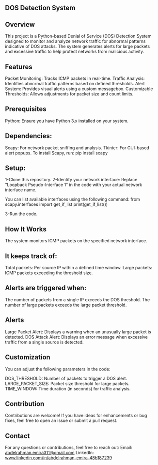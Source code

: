 ## DOS Detection System
## Overview
This project is a Python-based Denial of Service (DOS) Detection System designed to monitor and analyze network traffic for abnormal patterns indicative of DOS attacks. The system generates alerts for large packets and excessive traffic to help protect networks from malicious activity.

## Features
Packet Monitoring: Tracks ICMP packets in real-time.
Traffic Analysis: Identifies abnormal traffic patterns based on defined thresholds.
Alert System: Provides visual alerts using a custom messagebox.
Customizable Thresholds: Allows adjustments for packet size and count limits.

## Prerequisites
Python: Ensure you have Python 3.x installed on your system.

## Dependencies:
Scapy: For network packet sniffing and analysis.
Tkinter: For GUI-based alert popups.
To install Scapy, run: pip install scapy

## Setup:
1-Clone this repository.
2-Identify your network interface:
Replace "Loopback Pseudo-Interface 1" in the code with your actual network interface name.

You can list available interfaces using the following command:
from scapy.interfaces import get_if_list
print(get_if_list())

3-Run the code.

## How It Works
The system monitors ICMP packets on the specified network interface.

## It keeps track of:
Total packets: Per source IP within a defined time window.
Large packets: ICMP packets exceeding the threshold size.

## Alerts are triggered when:
The number of packets from a single IP exceeds the DOS threshold.
The number of large packets exceeds the large packet threshold.

## Alerts
Large Packet Alert: Displays a warning when an unusually large packet is detected.
DOS Attack Alert: Displays an error message when excessive traffic from a single source is detected.

## Customization
You can adjust the following parameters in the code:

DOS_THRESHOLD: Number of packets to trigger a DOS alert.
LARGE_PACKET_SIZE: Packet size threshold for large packets.
TIME_WINDOW: Time duration (in seconds) for traffic analysis.

## Contribution
Contributions are welcome! If you have ideas for enhancements or bug fixes, feel free to open an issue or submit a pull request.

## Contact
For any questions or contributions, feel free to reach out:
Email: abdelrahman.emira311@gmail.com
LinkedIn: www.linkedin.com/in/abdelrahman-emira-48b187239
